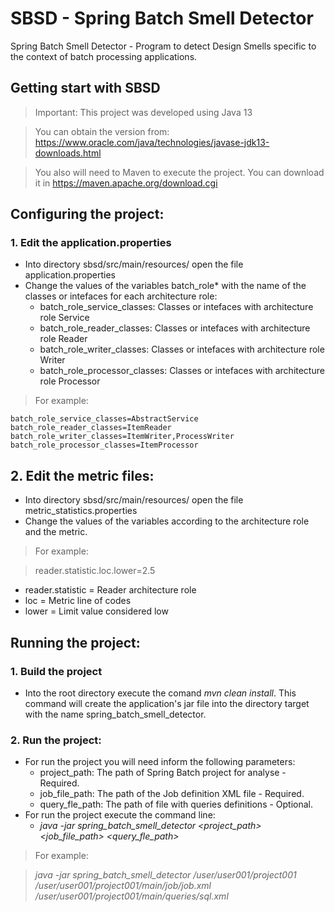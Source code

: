 # SBSD - Spring Batch Smell Detector
Spring Batch Smell Detector - Program to detect Design Smells specific to the context of batch processing applications.

## Getting start with SBSD

> Important: This project was developed using Java 13

> You can obtain the version from: https://www.oracle.com/java/technologies/javase-jdk13-downloads.html

> You also will need to Maven to execute the project. You can download it in https://maven.apache.org/download.cgi

## Configuring the project:
### 1. Edit the application.properties
* Into directory sbsd/src/main/resources/ open the file application.properties
* Change the values of the variables batch_role* with the name of the classes or intefaces for each architecture role:
  * batch_role_service_classes: Classes or intefaces with architecture role Service
  * batch_role_reader_classes: Classes or intefaces with architecture role Reader
  * batch_role_writer_classes: Classes or intefaces with architecture role Writer
  * batch_role_processor_classes: Classes or intefaces with architecture role Processor

> For example:

    batch_role_service_classes=AbstractService
    batch_role_reader_classes=ItemReader
    batch_role_writer_classes=ItemWriter,ProcessWriter
    batch_role_processor_classes=ItemProcessor
    
## 2. Edit the metric files:
* Into directory sbsd/src/main/resources/ open the file metric_statistics.properties
* Change the values of the variables according to the architecture role and the metric.

> For example:

> reader.statistic.loc.lower=2.5

* reader.statistic = Reader architecture role
* loc = Metric line of codes
* lower = Limit value considered low 

## Running the project:

### 1. Build the project
* Into the root directory execute the comand *mvn clean install*. This command will create the application's jar file into the directory target with the name spring_batch_smell_detector.

### 2. Run the project:
* For run the project you will need inform the following parameters:
  * project_path: The path of Spring Batch project for analyse - Required. 
  * job_file_path: The path of the Job definition XML file - Required. 
  * query_fle_path: The path of file with queries definitions - Optional.
* For run the project execute the command line:
  * *java -jar spring_batch_smell_detector <project_path> <job_file_path> <query_fle_path>* 
  
> For example:

> *java -jar spring_batch_smell_detector /user/user001/project001 /user/user001/project001/main/job/job.xml /user/user001/project001/main/queries/sql.xml*
